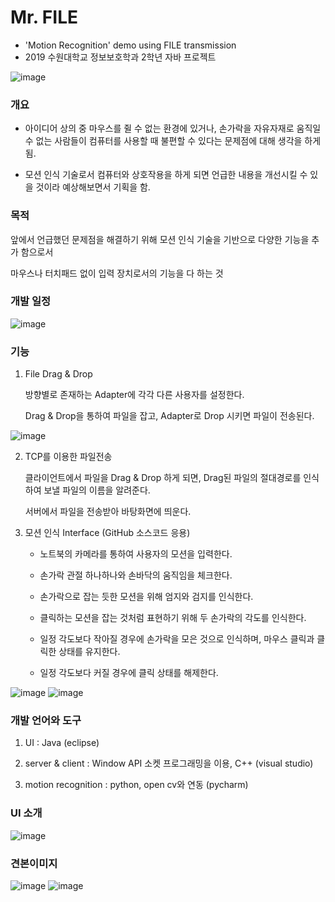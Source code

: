 #  Mr. FILE

- 'Motion Recognition' demo using FILE transmission
- 2019 수원대학교 정보보호학과 2학년 자바 프로젝트 

![image](https://user-images.githubusercontent.com/48430781/113251366-1f090c80-92fd-11eb-8ac1-9a9b7851785c.png)

### 개요

 - 아이디어 상의 중 마우스를 쥘 수 없는 환경에 있거나, 손가락을 자유자재로 움직일 수 없는 사람들이 컴퓨터를 사용할 때 불편할 수 있다는 문제점에 대해 생각을 하게 됨.

 - 모션 인식 기술로서 컴퓨터와 상호작용을 하게 되면 언급한 내용을 개선시킬 수 있을 것이라 예상해보면서 기획을 함.

 

### 목적

 앞에서 언급했던 문제점을 해결하기 위해 모션 인식 기술을 기반으로 다양한 기능을 추가 함으로서

마우스나 터치패드 없이 입력 장치로서의 기능을 다 하는 것

 

### 개발 일정
![image](https://user-images.githubusercontent.com/48430781/113152053-afe5d680-9270-11eb-971a-a36980ff3bbc.png)

### 기능

 1) File Drag & Drop

    방향별로 존재하는 Adapter에 각각 다른 사용자를 설정한다.

    Drag & Drop을 통하여 파일을 잡고, Adapter로 Drop 시키면 파일이 전송된다.
    
![image](https://user-images.githubusercontent.com/48430781/113252323-a73be180-92fe-11eb-9c8d-e55a82b55c65.png)



 2) TCP를 이용한 파일전송

    클라이언트에서 파일을 Drag & Drop 하게 되면, Drag된 파일의 절대경로를 인식하여 보낼 파일의 이름을 알려준다.

    서버에서 파일을 전송받아 바탕화면에 띄운다.

3) 모션 인식 Interface (GitHub 소스코드 응용)

    - 노트북의 카메라를 통하여 사용자의 모션을 입력한다.

    - 손가락 관절 하나하나와 손바닥의 움직임을 체크한다.

    - 손가락으로 잡는 듯한 모션을 위해 엄지와 검지를 인식한다.

    - 클릭하는 모션을 잡는 것처럼 표현하기 위해 두 손가락의 각도를 인식한다. 

    - 일정 각도보다 작아질 경우에 손가락을 모은 것으로 인식하며, 마우스 클릭과 클릭한 상태를 유지한다. 

    - 일정 각도보다 커질 경우에 클릭 상태를 해제한다.

 ![image](https://user-images.githubusercontent.com/48430781/113251350-19132b80-92fd-11eb-9be5-d48e9a5333ce.png)
![image](https://user-images.githubusercontent.com/48430781/113251355-1c0e1c00-92fd-11eb-9d96-855daf84004f.png)


### 개발 언어와 도구

 1) UI : Java (eclipse)

 2) server & client : Window API 소켓 프로그래밍을 이용, C++ (visual studio)

 3) motion recognition : python, open cv와 연동 (pycharm)

 

### UI 소개
![image](https://user-images.githubusercontent.com/48430781/113152058-b2483080-9270-11eb-8141-6425e9d20775.png)

### 견본이미지
![image](https://user-images.githubusercontent.com/48430781/113251582-7effb300-92fd-11eb-9cfd-dbe884219b6e.png)
![image](https://user-images.githubusercontent.com/48430781/113251592-84f59400-92fd-11eb-9a2f-1c0eaaf82a76.png)

